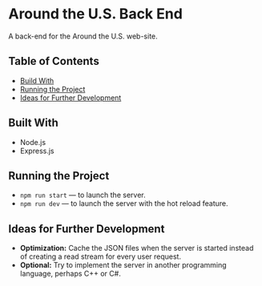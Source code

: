 # Around the U.S. Back End
A back-end for the Around the U.S. web-site.

## Table of Contents
- [Build With](#built-with)
- [Running the Project](#running-the-project)
- [Ideas for Further Development](#ideas-for-further-development)

## Built With
- Node.js
- Express.js

## Running the Project
- `npm run start` — to launch the server.
- `npm run dev` — to launch the server with the hot reload feature.

## Ideas for Further Development
- <b>Optimization:</b> Cache the JSON files when the server is started instead of creating a read stream for every user request.
- <b>Optional:</b> Try to implement the server in another programming language, perhaps C++ or C#.
